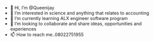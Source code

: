 - 👋 Hi, I’m @Queenijay
- 👀 I’m interested in science and anything that relates to accounting
- 🌱 I’m currently learning ALX engineer software program
- 💞️ I’m looking to collaborate and share ideas, opportunities and experiences
- 📫 How to reach me..08022751955

<!---
Queenijay/Queenijay is a ✨ special ✨ repository because its `README.md` (this file) appears on your GitHub profile.
You can click the Preview link to take a look at your changes.
--->
